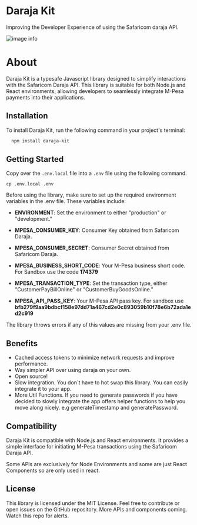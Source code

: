 # Daraja Kit

Improving the Developer Experience of using the Safaricom daraja API.

![image info](./public/full-logo.png)

# About

Daraja Kit is a typesafe Javascript library designed to simplify interactions with the Safaricom Daraja API. This library is suitable for both Node.js and React environments, allowing developers to seamlessly integrate M-Pesa payments into their applications.

## Installation

To install Daraja Kit, run the following command in your project's terminal:

```bash
  npm install daraja-kit
```

## Getting Started

Copy over the `.env.local` file into a `.env` file using the following command.

```
cp .env.local .env
```

Before using the library, make sure to set up the required environment variables in the .env file. These variables include:

- **ENVIRONMENT**: Set the environment to either "production" or "development."

- **MPESA_CONSUMER_KEY**: Consumer Key obtained from Safaricom Daraja.

- **MPESA_CONSUMER_SECRET**: Consumer Secret obtained from Safaricom Daraja.

- **MPESA_BUSINESS_SHORT_CODE**: Your M-Pesa business short code. For Sandbox use the code **174379**

- **MPESA_TRANSACTION_TYPE**: Set the transaction type, either "CustomerPayBillOnline" or "CustomerBuyGoodsOnline."

- **MPESA_API_PASS_KEY**: Your M-Pesa API pass key. For sandbox use **bfb279f9aa9bdbcf158e97dd71a467cd2e0c893059b10f78e6b72ada1ed2c919**

The library throws errors if any of this values are missing from your .env file.

## Benefits

- Cached access tokens to minimize network requests and improve performance.
- Way simpler API over using daraja on your own.
- Open source!
- Slow integration. You don`t have to hot swap this library. You can easily integrate it to your app.
- More Util Functions. If you need to generate passwords if you have decided to slowly integrate the app offers helper functions to help you move along nicely. e.g generateTimestamp and generatePassword.

## Compatibility

Daraja Kit is compatible with Node.js and React environments. It provides a simple interface for initiating M-Pesa transactions using the Safaricom Daraja API.

Some APIs are exclusively for Node Environments and some are just React Components so are only used in react.

## License

This library is licensed under the MIT License. Feel free to contribute or open issues on the GitHub repository. More APIs and components coming. Watch this repo for alerts.

